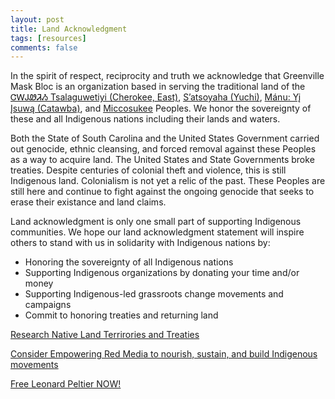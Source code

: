 ```yaml
---
layout: post
title: Land Acknowledgment
tags: [resources]
comments: false
---
```

 
In the spirit of respect, reciprocity and truth we acknowledge that Greenville Mask Bloc is an organization based in serving the traditional land of the [ᏣᎳᎫᏪᏘᏱ Tsalaguwetiyi (Cherokee, East)](https://ebci.com/), [S’atsoyaha (Yuchi)](https://www.srbeucheetribe.org/), [Mánu: Yį Įsuwą (Catawba)](https://catawbaindian.net/), and [Miccosukee](https://www.instagram.com/miccosukeetribeofindians/) Peoples. We honor the sovereignty of these and all Indigenous nations including their lands and waters.

Both the State of South Carolina and the United States Government carried out genocide, ethnic cleansing, and forced removal against these Peoples as a way to acquire land. The United States and State Governments broke treaties. Despite centuries of colonial theft and violence, this is still Indigenous land. Colonialism is not yet a relic of the past. These Peoples are still here and continue to fight against the ongoing genocide that seeks to erase their existance and land claims.

Land acknowledgment is only one small part of supporting Indigenous communities. We hope our land acknowledgment statement will inspire others to stand with us in solidarity with Indigenous nations by:
* Honoring the sovereignty of all Indigenous nations
* Supporting Indigenous organizations by donating your time and/or money
* Supporting Indigenous-led grassroots change movements and campaigns
* Commit to honoring treaties and returning land

[Research Native Land Terrirories and Treaties](https://native-land.ca/)

[Consider Empowering Red Media to nourish, sustain, and build Indigenous movements](https://redmedia.press/)

[Free Leonard Peltier NOW!](https://www.freeleonardpeltiernow.org/)